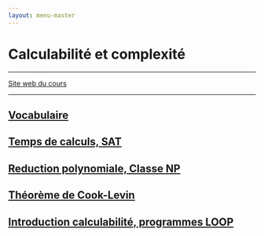 ```yaml
---
layout: menu-master
---
```


# Calculabilité et complexité

---

[Site web du cours](https://www.labri.fr/perso/anca/MC.html)

---

## [Vocabulaire](cours-1)

## [Temps de calculs, SAT](cours-2)

## [Reduction polynomiale, Classe NP](cours-3)

## [Théorème de Cook-Levin](cours-4)

## [Introduction calculabilité, programmes LOOP](cours-5)
